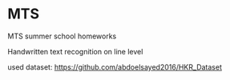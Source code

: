 # MTS
MTS summer school homeworks

Handwritten text recognition on line level

used dataset: https://github.com/abdoelsayed2016/HKR_Dataset
